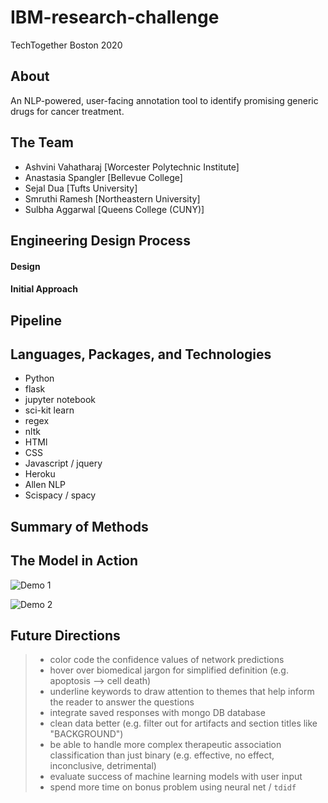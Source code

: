 # IBM-research-challenge
TechTogether Boston 2020

## About
An NLP-powered, user-facing annotation tool to identify promising generic drugs for cancer treatment. 

## The Team
* Ashvini Vahatharaj [Worcester Polytechnic Institute]
* Anastasia Spangler [Bellevue College]
* Sejal Dua [Tufts University]
* Smruthi Ramesh [Northeastern University]
* Sulbha Aggarwal [Queens College (CUNY)]

## Engineering Design Process
#### Design

#### Initial Approach



## Pipeline


## Languages, Packages, and Technologies
* Python
* flask
* jupyter notebook
* sci-kit learn
* regex
* nltk
* HTMl
* CSS
* Javascript / jquery
* Heroku
* Allen NLP
* Scispacy / spacy

## Summary of Methods


## The Model in Action
![Demo 1](demos/working_demo1.gif)

![Demo 2](demos/working_demo2.gif)

## Future Directions
>* color code the confidence values of network predictions 
>* hover over biomedical jargon for simplified definition (e.g. apoptosis --> cell death)
>* underline keywords to draw attention to themes that help inform the reader to answer the questions
>* integrate saved responses with mongo DB database
>* clean data better (e.g. filter out for artifacts and section titles like "BACKGROUND")
>* be able to handle more complex therapeutic association classification than just binary (e.g. effective, no effect, inconclusive, detrimental)
>* evaluate success of machine learning models with user input
>* spend more time on bonus problem using neural net / `tdidf`

